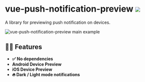 # vue-push-notification-preview <a href="https://npm.im/vue-push-notification-preview"><img src="https://badgen.net/npm/v/vue-push-notification-preview"></a>

A library for previewing push notification on devices.

<img src="https://github.com/nenadjovanoski/vue-push-notification-preview/blob/master/public/examples/main_example.png?raw=true" alt="vue-push-notification-preview main example" />

## 🙋‍♂️ Features
- **✅ No dependencies**
- **Android Device Preview**
- **iOS Device Preview**
- **🔥 Dark / Light mode notifications**
